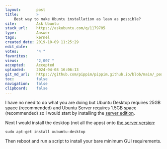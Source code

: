 ```yaml
---
layout:       post
title:        >
    Best way to make Ubuntu installation as lean as possible?
site:         Ask Ubuntu
stack_url:    https://askubuntu.com/q/1179705
type:         Answer
tags:         kernel
created_date: 2019-10-09 11:25:29
edit_date:    
votes:        "4 "
favorites:    
views:        "2,007 "
accepted:     Accepted
uploaded:     2024-04-08 16:06:13
git_md_url:   https://github.com/pippim/pippim.github.io/blob/main/_posts/2019/2019-10-09-Best-way-to-make-Ubuntu-installation-as-lean-as-possible_.md
toc:          false
navigation:   false
clipboard:    false
---
```


I have no need to do what you are doing but Ubuntu Desktop requires 25GB space (recommended) and Ubuntu Server requires 1.5GB space (recommended) so I would start by installing the [server edition][1].

Next I would install the desktop (not all the apps) onto [the server version][2]:

``` 
sudo apt-get install xubuntu-desktop
```

Then reboot and run a script to install your bare minimum GUI requirements.


  [1]: https://help.ubuntu.com/community/Installation/SystemRequirements
  [2]: https://itstillworks.com/install-desktop-ubuntu-server-6780086.html
